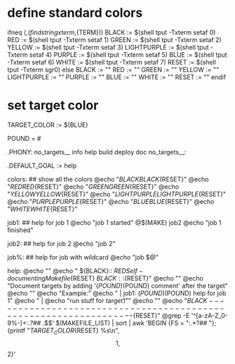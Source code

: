 # define standard colors
ifneq (,$(findstring xterm,${TERM}))
	BLACK        := $(shell tput -Txterm setaf 0)
	RED          := $(shell tput -Txterm setaf 1)
	GREEN        := $(shell tput -Txterm setaf 2)
	YELLOW       := $(shell tput -Txterm setaf 3)
	LIGHTPURPLE  := $(shell tput -Txterm setaf 4)
	PURPLE       := $(shell tput -Txterm setaf 5)
	BLUE         := $(shell tput -Txterm setaf 6)
	WHITE        := $(shell tput -Txterm setaf 7)
	RESET := $(shell tput -Txterm sgr0)
else
	BLACK        := ""
	RED          := ""
	GREEN        := ""
	YELLOW       := ""
	LIGHTPURPLE  := ""
	PURPLE       := ""
	BLUE         := ""
	WHITE        := ""
	RESET        := ""
endif

# set target color
TARGET_COLOR := $(BLUE)

POUND = \#

.PHONY: no_targets__ info help build deploy doc
	no_targets__:

.DEFAULT_GOAL := help

colors: ## show all the colors
	@echo "${BLACK}BLACK${RESET}"
	@echo "${RED}RED${RESET}"
	@echo "${GREEN}GREEN${RESET}"
	@echo "${YELLOW}YELLOW${RESET}"
	@echo "${LIGHTPURPLE}LIGHTPURPLE${RESET}"
	@echo "${PURPLE}PURPLE${RESET}"
	@echo "${BLUE}BLUE${RESET}"
	@echo "${WHITE}WHITE${RESET}"

job1:  ## help for job 1
	@echo "job 1 started"
	@$(MAKE) job2
	@echo "job 1 finished"

job2:  ## help for job 2
	@echo "job 2"

job%:  ## help for job with wildcard
	@echo "job $@"

help:
	@echo ""
	@echo "    ${BLACK}:: ${RED}Self-documenting Makefile${RESET} ${BLACK}::${RESET}"
	@echo ""
	@echo "Document targets by adding '$(POUND)$(POUND) comment' after the target"
	@echo ""
	@echo "Example:"
	@echo "  | job1:  $(POUND)$(POUND) help for job 1"
	@echo "  | 	@echo \"run stuff for target1\""
	@echo ""
	@echo "${BLACK}-----------------------------------------------------------------${RESET}"
	@grep -E '^[a-zA-Z_0-9%-]+:.*?## .*$$' $(MAKEFILE_LIST) | sort | awk 'BEGIN {FS = ":.*?## "}; {printf "${TARGET_COLOR}%-30s${RESET} %s\n", $$1, $$2}'
